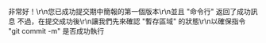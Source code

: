 非常好！\r\n您已成功提交期中簡報的第一個版本\r\n並且 "命令行" 返回了成功訊息
不過，在提交成功後\r\n讓我們先來確認 "暫存區域" 的狀態\r\n以確保指令 "git commit -m" 是否成功執行